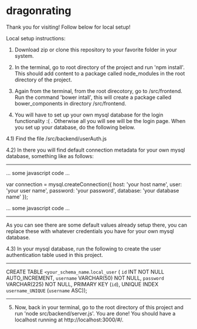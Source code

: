 # dragonrating

Thank you for visiting! Follow below for local setup! 

Local setup instructions:

1) Download zip or clone this repository to your favorite folder in your system. 

2) In the terminal, go to root directory of the project and run 'npm install'. This should add content to a package called node_modules in the root directory of the project. 

3) Again from the terminal, from the root direcotory, go to <root>/src/frontend. Run the command 'bower intall', this will create a package called bower_components in directory <root>/src/frontend. 

4) You will have to set up your own mysql database for the login functionality :( . Otherwise all you will see will be the login page. When you set up your database, do the following below. 
  
  4.1) Find the file <root>/src/backend/userAuth.js
  
  4.2) In there you will find default connection metadata for your own mysql database, something like as follows:
  
  __________________________________________________
  ... some javascript code ...
  
  var connection = mysql.createConnection({
    host: 'your host name',
    user: 'your user name',
    password: 'your password',
    database: 'your database name'
  });
  
  ... some javascript code ... 
   ___________________________________________________
   
   As you can see there are some default values already setup there, you can replace these with whatever credentials
   you have for your own mysql database. 
   
   
   4.3) In your mysql database, run the following to create the user authentication table used in this
   project. 
   ___________________________________________________
   
   CREATE TABLE `<your_schema_name`.`local_user` (
  `id` INT NOT NULL AUTO_INCREMENT,
  `username` VARCHAR(50) NOT NULL,
  `password` VARCHAR(225) NOT NULL,
  PRIMARY KEY (`id`),
  UNIQUE INDEX `username_UNIQUE` (`username` ASC));
   ___________________________________________________

5) Now, back in your terminal, go to the root directory of this project and run 'node src/backend/server.js'. You are done! You should have a localhost running at http://localhost:3000/#/. 
